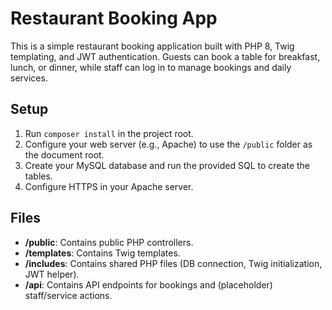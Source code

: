 # Restaurant Booking App

This is a simple restaurant booking application built with PHP 8, Twig templating, and JWT authentication. Guests can book a table for breakfast, lunch, or dinner, while staff can log in to manage bookings and daily services.

## Setup

1. Run `composer install` in the project root.
2. Configure your web server (e.g., Apache) to use the `/public` folder as the document root.
3. Create your MySQL database and run the provided SQL to create the tables.
4. Configure HTTPS in your Apache server.

## Files

- **/public**: Contains public PHP controllers.
- **/templates**: Contains Twig templates.
- **/includes**: Contains shared PHP files (DB connection, Twig initialization, JWT helper).
- **/api**: Contains API endpoints for bookings and (placeholder) staff/service actions.
